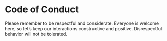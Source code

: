 # Code of Conduct

Please remember to be respectful and considerate.
Everyone is welcome here, so let’s keep our interactions constructive and positive.
Disrespectful behavior will not be tolerated.
